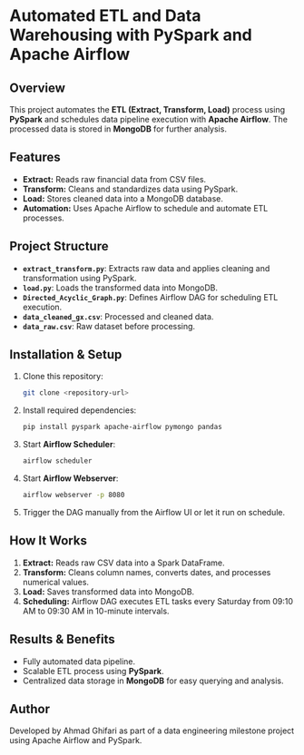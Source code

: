 # Automated ETL and Data Warehousing with PySpark and Apache Airflow

## Overview
This project automates the **ETL (Extract, Transform, Load)** process using **PySpark** and schedules data pipeline execution with **Apache Airflow**. The processed data is stored in **MongoDB** for further analysis.

## Features
- **Extract:** Reads raw financial data from CSV files.
- **Transform:** Cleans and standardizes data using PySpark.
- **Load:** Stores cleaned data into a MongoDB database.
- **Automation:** Uses Apache Airflow to schedule and automate ETL processes.

## Project Structure
- **`extract_transform.py`**: Extracts raw data and applies cleaning and transformation using PySpark.
- **`load.py`**: Loads the transformed data into MongoDB.
- **`Directed_Acyclic_Graph.py`**: Defines Airflow DAG for scheduling ETL execution.
- **`data_cleaned_gx.csv`**: Processed and cleaned data.
- **`data_raw.csv`**: Raw dataset before processing.

## Installation & Setup
1. Clone this repository:
   ```sh
   git clone <repository-url>
   ```
2. Install required dependencies:
   ```sh
   pip install pyspark apache-airflow pymongo pandas
   ```
3. Start **Airflow Scheduler**:
   ```sh
   airflow scheduler
   ```
4. Start **Airflow Webserver**:
   ```sh
   airflow webserver -p 8080
   ```
5. Trigger the DAG manually from the Airflow UI or let it run on schedule.

## How It Works
1. **Extract:** Reads raw CSV data into a Spark DataFrame.
2. **Transform:** Cleans column names, converts dates, and processes numerical values.
3. **Load:** Saves transformed data into MongoDB.
4. **Scheduling:** Airflow DAG executes ETL tasks every Saturday from 09:10 AM to 09:30 AM in 10-minute intervals.

## Results & Benefits
- Fully automated data pipeline.
- Scalable ETL process using **PySpark**.
- Centralized data storage in **MongoDB** for easy querying and analysis.

## Author
Developed by Ahmad Ghifari as part of a data engineering milestone project using Apache Airflow and PySpark.


